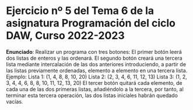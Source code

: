 # Ejercicio nº 5 del Tema 6 de la asignatura Programación del ciclo DAW, Curso 2022-2023
**Enunciado**: Realizar un programa con tres botones:
El primer botón leerá dos listas de enteros y las ordenará.
El segundo botón creará una tercera lista mediante intercalación de las dos anteriores introduciendo, a partir de las listas previamente ordenadas, elemento a elemento en una tercera lista.
Ejemplo:
Lista 1: (1, 4, 8, 8, 10, 20)
Lista 2: (2, 3, 4, 6, 11, 12, 13)
Lista 3: (1, 2, 3, 4, 4, 6, 8, 8, 10, 11, 12, 13, 20)
El tercer botón quitará cada elemento, de cada una de las dos primeras listas, añadiéndolo a la tercera, por tanto, al terminar esta tercera operación, las dos listas iniciales habrán quedado vacías.